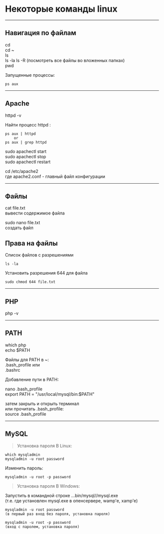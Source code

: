 # Некоторые команды linux 
---
## Навигация по файлам

cd  
cd ~  
ls  
ls -la
ls -R
(посмотреть все файлы во вложенных папках)  
pwd  

Запущенные процессы:

    ps aux

---
## Apache

httpd -v  

Найти процесс httpd :

    ps aux | httpd
        or
    ps aux | grep httpd

sudo apachectl start  
sudo apachectl stop  
sudo apachectl restart  

cd /etc/apache2  
где apache2.conf - главный файл конфигурации  

---
## Файлы

cat file.txt  
вывести содержимое файла  

sudo nano file.txt  
создать файл

## Права на файлы

Список файлов с разрешениями

    ls -la  

Установить разрешения 644 для файла

    sudo chmod 644 file.txt  


---
## PHP

php -v  

---

## PATH

which php  
echo $PATH

Файлы для PATH в ~:  
.bash_profile или  
.bashrc

Добавление пути в PATH:

nano .bash_profile  
export PATH = "/usr/local/mysql/bin:$PATH"  

затем закрыть и открыть терминал  
или прочитать .bash_profile:  
source .bash_profile

---

## MySQL

> Установка пароля В Linux:

    which mysqladmin  
    mysqladmin -u root password  

Изменить пароль:

    mysqladmin -u root -p password  


> Установка пароля В Windows:

Запустить в командной строке ...bin/mysql//mysql.exe  
 (т.е. где установлен mysql.exe в опенсервере, wamp'e, xamp'e) 

    mysqladmin -u root password 
    (в первый раз вход без пароля, установка пароля)

    mysqladmin -u root -p password 
    (вход с паролем, установка пароля)





